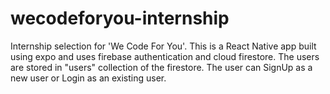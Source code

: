 # wecodeforyou-internship
Internship selection for 'We Code For You'. This is a React Native app built using expo and uses firebase authentication and cloud firestore. The users are stored in "users" collection of the firestore. The user can SignUp as a new user or Login as an existing user. 
